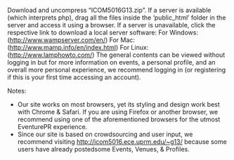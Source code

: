 Download and uncompress “ICOM5016G13.zip”.
If a server is available (which interprets php), drag all the files inside the ‘public_html’ folder in the server and access it using a browser. 
If a server is unavailable, click the respective link to download a local server software:
For Windows: (http://www.wampserver.com/en/)
For Mac: (http://www.mamp.info/en/index.html)
For Linux: (http://www.lamphowto.com/)
The general contents can be viewed without logging in but for more information on events, a personal profile, and an overall more personal experience, we recommend logging in (or registering if this is your first time accessing an account).

Notes:
- Our site works on most browsers, yet its styling and design work best with Chrome & Safari. If you are using Firefox or another browser, we recommend using one of the aforementioned browsers for the utmost EventurePR experience.
- Since our site is based on crowdsourcing and user input, we recommend visiting http://icom5016.ece.uprm.edu/~g13/ because some users have already postedsome Events, Venues, & Profiles.